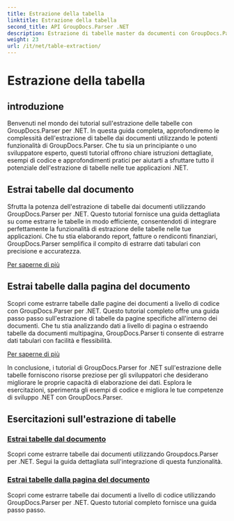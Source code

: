 ```yaml
---
title: Estrazione della tabella
linktitle: Estrazione della tabella
second_title: API GroupDocs.Parser .NET
description: Estrazione di tabelle master da documenti con GroupDocs.Parser per .NET. Impara a estrarre le tabelle a livello di codice per un'elaborazione efficiente dei dati.
weight: 23
url: /it/net/table-extraction/
---
```


# Estrazione della tabella

## introduzione

Benvenuti nel mondo dei tutorial sull'estrazione delle tabelle con GroupDocs.Parser per .NET. In questa guida completa, approfondiremo le complessità dell'estrazione di tabelle dai documenti utilizzando le potenti funzionalità di GroupDocs.Parser. Che tu sia un principiante o uno sviluppatore esperto, questi tutorial offrono chiare istruzioni dettagliate, esempi di codice e approfondimenti pratici per aiutarti a sfruttare tutto il potenziale dell'estrazione di tabelle nelle tue applicazioni .NET.

## Estrai tabelle dal documento
Sfrutta la potenza dell'estrazione di tabelle dai documenti utilizzando GroupDocs.Parser per .NET. Questo tutorial fornisce una guida dettagliata su come estrarre le tabelle in modo efficiente, consentendoti di integrare perfettamente la funzionalità di estrazione delle tabelle nelle tue applicazioni. Che tu stia elaborando report, fatture o rendiconti finanziari, GroupDocs.Parser semplifica il compito di estrarre dati tabulari con precisione e accuratezza.

[Per saperne di più](./extract-tables-from-document/)

## Estrai tabelle dalla pagina del documento
Scopri come estrarre tabelle dalle pagine dei documenti a livello di codice con GroupDocs.Parser per .NET. Questo tutorial completo offre una guida passo passo sull'estrazione di tabelle da pagine specifiche all'interno dei documenti. Che tu stia analizzando dati a livello di pagina o estraendo tabelle da documenti multipagina, GroupDocs.Parser ti consente di estrarre dati tabulari con facilità e flessibilità.

[Per saperne di più](./extract-tables-from-document-page/)

In conclusione, i tutorial di GroupDocs.Parser for .NET sull'estrazione delle tabelle forniscono risorse preziose per gli sviluppatori che desiderano migliorare le proprie capacità di elaborazione dei dati. Esplora le esercitazioni, sperimenta gli esempi di codice e migliora le tue competenze di sviluppo .NET con GroupDocs.Parser.
## Esercitazioni sull'estrazione di tabelle
### [Estrai tabelle dal documento](./extract-tables-from-document/)
Scopri come estrarre tabelle dai documenti utilizzando Groupdocs.Parser per .NET. Segui la guida dettagliata sull'integrazione di questa funzionalità.
### [Estrai tabelle dalla pagina del documento](./extract-tables-from-document-page/)
Scopri come estrarre tabelle dai documenti a livello di codice utilizzando GroupDocs.Parser per .NET. Questo tutorial completo fornisce una guida passo passo.
